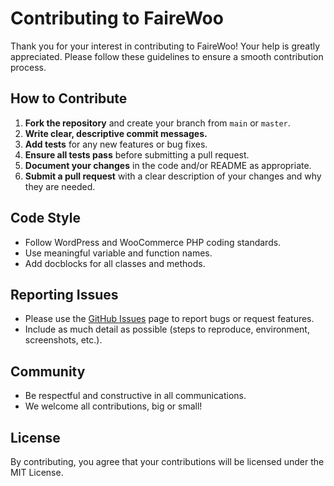 # Contributing to FaireWoo

Thank you for your interest in contributing to FaireWoo! Your help is greatly appreciated. Please follow these guidelines to ensure a smooth contribution process.

## How to Contribute

1. **Fork the repository** and create your branch from `main` or `master`.
2. **Write clear, descriptive commit messages.**
3. **Add tests** for any new features or bug fixes.
4. **Ensure all tests pass** before submitting a pull request.
5. **Document your changes** in the code and/or README as appropriate.
6. **Submit a pull request** with a clear description of your changes and why they are needed.

## Code Style
- Follow WordPress and WooCommerce PHP coding standards.
- Use meaningful variable and function names.
- Add docblocks for all classes and methods.

## Reporting Issues
- Please use the [GitHub Issues](https://github.com/canfixit/faire-woo/issues) page to report bugs or request features.
- Include as much detail as possible (steps to reproduce, environment, screenshots, etc.).

## Community
- Be respectful and constructive in all communications.
- We welcome all contributions, big or small!

## License
By contributing, you agree that your contributions will be licensed under the MIT License. 